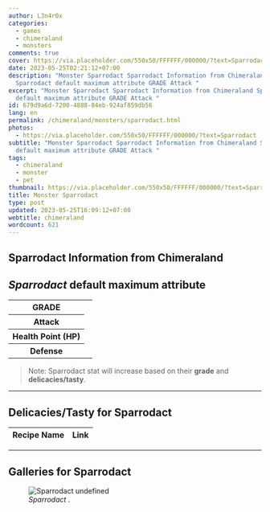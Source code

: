 ```yaml
---
author: L3n4r0x
categories:
  - games
  - chimeraland
  - monsters
comments: true
cover: https://via.placeholder.com/550x50/FFFFFF/000000/?text=Sparrodact
date: 2023-05-25T02:21:12+07:00
description: "Monster Sparrodact Sparrodact Information from Chimeraland
  Sparrodact default maximum attribute GRADE Attack "
excerpt: "Monster Sparrodact Sparrodact Information from Chimeraland Sparrodact
  default maximum attribute GRADE Attack "
id: 679d9a6d-7200-4888-84eb-924af859db56
lang: en
permalink: /chimeraland/monsters/sparrodact.html
photos:
  - https://via.placeholder.com/550x50/FFFFFF/000000/?text=Sparrodact
subtitle: "Monster Sparrodact Sparrodact Information from Chimeraland Sparrodact
  default maximum attribute GRADE Attack "
tags:
  - chimeraland
  - monster
  - pet
thumbnail: https://via.placeholder.com/550x50/FFFFFF/000000/?text=Sparrodact
title: Monster Sparrodact
type: post
updated: 2023-05-25T16:09:12+07:00
webtitle: chimeraland
wordcount: 621
---
```


<link
  rel="stylesheet"
  href="https://rawcdn.githack.com/dimaslanjaka/Web-Manajemen/870a349/css/bootstrap-5-3-0-alpha3-wrapper.css"
/>
<section id="bootstrap-wrapper">
  <div data-bs-theme="dark">
    <h2>Sparrodact Information from Chimeraland</h2>
    <h2 id="attribute"><i>Sparrodact</i> default maximum attribute</h2>
    <div class="row">
      <div class="col mb-2">
        <div class="card">
          <div class="card-body">
            <table>
              <tr>
                <th>GRADE</th>
                <td><br /></td>
              </tr>
              <tr>
                <th>Attack</th>
                <td></td>
              </tr>
              <tr>
                <th>Health Point (HP)</th>
                <td></td>
              </tr>
              <tr>
                <th>Defense</th>
                <td></td>
              </tr>
            </table>
          </div>
        </div>
      </div>
    </div>
    <blockquote class="bd-callout bd-callout-warning">
      Note: Sparrodact stat will increase based on their <b>grade</b> and
      <b>delicacies/tasty</b>.
    </blockquote>
    <hr />
    <h2 id="delicacies">Delicacies/Tasty for Sparrodact</h2>
    <div class="card">
      <div class="card-body">
        <div class="table-responsive">
          <table class="table table-striped">
            <thead>
              <tr>
                <th>Recipe Name</th>
                <th>Link</th>
              </tr>
            </thead>
            <tbody></tbody>
          </table>
        </div>
      </div>
    </div>
    <hr />
    <div id="gallery">
      <h2>Galleries for Sparrodact</h2>
      <div class="row">
        <div class="col-lg-6 col-12">
          <figure>
            <img
              src="https://www.webmanajemen.com/undefined"
              alt="Sparrodact undefined"
            />
            <figcaption style="word-wrap: break-word">
              <i>Sparrodact</i> .
            </figcaption>
          </figure>
        </div>
      </div>
    </div>
  </div>
</section>